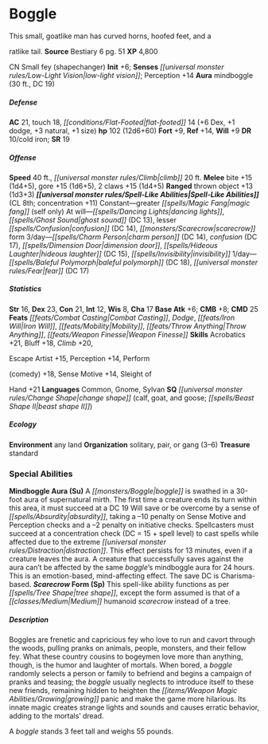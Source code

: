 ﻿---
cssclass: [monsters]

---

# Boggle
This small, goatlike man has curved horns, hoofed feet, and a

ratlike tail.
**Source** Bestiary 6 pg. 51
**XP** 4,800

CN Small fey (shapechanger)
**Init** +6; **Senses** _[[universal monster rules/Low-Light Vision|low-light vision]]_; Perception +14
**Aura** mindboggle (30 ft., DC 19)

##### Defense

**AC** 21, touch 18, _[[conditions/Flat-Footed|flat-footed]]_ 14 (+6 Dex, +1 dodge, +3 natural, +1 size)
**hp** 102 (12d6+60)
**Fort** +9, **Ref** +14, **Will** +9
**DR** 10/cold iron; **SR** 19

##### Offense
**Speed** 40 ft., _[[universal monster rules/Climb|climb]]_ 20 ft.
**Melee** bite +15 (1d4+5), gore +15 (1d6+5), 2 claws +15 (1d4+5)
**Ranged** thrown object +13 (1d3+3)
**_[[universal monster rules/Spell-Like Abilities|Spell-Like Abilities]]_** (CL 8th; concentration +11)
Constant—greater _[[spells/Magic Fang|magic fang]]_ (self only) 
At will—_[[spells/Dancing Lights|dancing lights]]_, _[[spells/Ghost Sound|ghost sound]]_ (DC 13), lesser _[[spells/Confusion|confusion]]_ (DC 14), _[[monsters/Scarecrow|scarecrow]]_ form 
3/day—_[[spells/Charm Person|charm person]]_ (DC 14), _confusion_ (DC 17), _[[spells/Dimension Door|dimension door]]_, _[[spells/Hideous Laughter|hideous laughter]]_ (DC 15), _[[spells/Invisibility|invisibility]]_ 
1/day—_[[spells/Baleful Polymorph|baleful polymorph]]_ (DC 18), _[[universal monster rules/Fear|fear]]_ (DC 17)

##### Statistics
**Str** 16, **Dex** 23, **Con** 21, **Int** 12, **Wis** 8, **Cha** 17
**Base Atk** +6; **CMB** +8; **CMD** 25
**Feats** _[[feats/Combat Casting|Combat Casting]]_, _Dodge_, _[[feats/Iron Will|Iron Will]]_, _[[feats/Mobility|Mobility]]_, _[[feats/Throw Anything|Throw Anything]]_, _[[feats/Weapon Finesse|Weapon Finesse]]_
**Skills** Acrobatics +21, Bluff +18, _Climb_ +20,

Escape Artist +15, Perception +14, Perform

(comedy) +18, Sense Motive +14, Sleight of

Hand +21
**Languages** Common, Gnome, Sylvan
**SQ** _[[universal monster rules/Change Shape|change shape]]_ (calf, goat, and goose; _[[spells/Beast Shape II|beast shape II]]_)

##### Ecology

**Environment** any land
**Organization** solitary, pair, or gang (3–6)
**Treasure** standard

### Special Abilities

**Mindboggle Aura (Su)** A _[[monsters/Boggle|boggle]]_ is swathed in a 30-foot aura of supernatural mirth. The first time a creature ends its turn within this area, it must succeed at a DC 19 Will save or be overcome by a sense of _[[spells/Absurdity|absurdity]]_, taking a –10 penalty on Sense Motive and Perception checks and a –2 penalty on initiative checks. Spellcasters must succeed at a concentration check (DC = 15 + spell level) to cast spells while affected due to the extreme _[[universal monster rules/Distraction|distraction]]_. This effect persists for 13 minutes, even if a creature leaves the aura. A creature that successfully saves against the aura can’t be affected by the same _boggle_’s mindboggle aura for 24 hours. This is an emotion-based, mind-affecting effect. The save DC is Charisma-based.
**_Scarecrow_ Form (Sp)** This spell-like ability functions as per _[[spells/Tree Shape|tree shape]]_, except the form assumed is that of a _[[classes/Medium|Medium]]_ humanoid _scarecrow_ instead of a tree.

##### Description

Boggles are frenetic and capricious fey who love to run and cavort through the woods, pulling pranks on animals, people, monsters, and their fellow fey. What these country cousins to bogeymen love more than anything, though, is the humor and laughter of mortals. When bored, a _boggle_ randomly selects a person or family to befriend and begins a campaign of pranks and teasing; the _boggle_ usually neglects to introduce itself to these new friends, remaining hidden to heighten the _[[items/Weapon Magic Abilities/Growing|growing]]_ panic and make the game more hilarious. Its innate magic creates strange lights and sounds and causes erratic behavior, adding to the mortals’ dread.

A _boggle_ stands 3 feet tall and weighs 55 pounds.